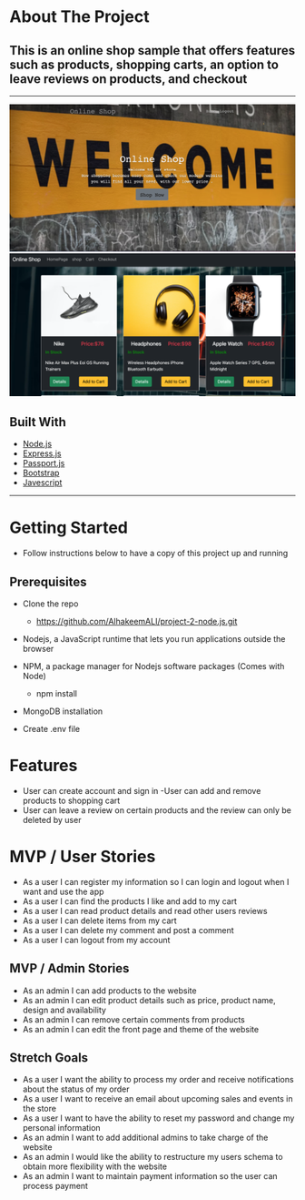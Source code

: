 # About The Project

## This is an online shop sample that offers features such as products, shopping carts, an option to leave reviews on products, and checkout

---

![home](./images/shop.png)
![shop](./images/home.png)

## Built With

- [Node.js](https://nodejs.org/en/)
- [Express.js](https://expressjs.com/)
- [Passport.js](https://www.passportjs.org/)
- [Bootstrap](https://getbootstrap.com/)
- [Javescript](https://www.javascript.com/)

---

# Getting Started

- Follow instructions below to have a copy of this project up and running

## Prerequisites

- Clone the repo

  - https://github.com/AlhakeemALI/project-2-node.js.git

- Nodejs, a JavaScript runtime that lets you run applications outside the browser
- NPM, a package manager for Nodejs software packages
  (Comes with Node)
  - npm install
- MongoDB installation
- Create .env file

# Features

- User can create account and sign in
  -User can add and remove products to shopping cart
- User can leave a review on certain products and the review can only be deleted by user

# MVP / User Stories

- As a user I can register my information so I can login and logout when I want and use the app
- As a user I can find the products I like and add to my cart
- As a user I can read product details and read other users reviews
- As a user I can delete items from my cart
- As a user I can delete my comment and post a comment
- As a user I can logout from my account

## MVP / Admin Stories

- As an admin I can add products to the website
- As an admin I can edit product details such as price, product name, design and availability
- As an admin I can remove certain comments from products
- As an admin I can edit the front page and theme of the website

## Stretch Goals

- As a user I want the ability to process my order and receive notifications about the status of my order
- As a user I want to receive an email about upcoming sales and events in the store
- As a user I want to have the ability to reset my password and change my personal information
- As an admin I want to add additional admins to take charge of the website
- As an admin I would like the ability to restructure my users schema to obtain more flexibility with the website
- As an admin I want to maintain payment information so the user can process payment
